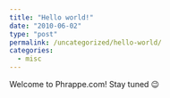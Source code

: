 ```yaml
---
title: "Hello world!"
date: "2010-06-02"
type: "post"
permalink: /uncategorized/hello-world/
categories:
  - misc
---
```


Welcome to Phrappe.com! Stay tuned 😉
